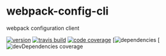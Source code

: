 # webpack-config-cli
webpack configuration client

[![version](https://img.shields.io/npm/v/webpack-config-cli.svg)](https://www.npmjs.com/package/webpack-config-cli)
[![travis build](https://img.shields.io/travis/nlarche/webpack-config-cli.svg)](https://travis-ci.org/nlarche/webpack-config-cli)
[![code coverage](https://img.shields.io/codecov/c/github/nlarche/webpack-config-cli.svg)](https://codecov.io/github/nlarche/webpack-config-cli)
[![dependencies](https://img.shields.io/david/nlarche/webpack-config-cli.svg)
[![devDependencies coverage](https://img.shields.io/david/dev/nlarche/webpack-config-cli.svg)
